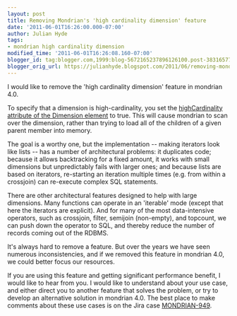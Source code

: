 ```yaml
---
layout: post
title: Removing Mondrian's 'high cardinality dimension' feature
date: '2011-06-01T16:26:00.000-07:00'
author: Julian Hyde
tags:
- mondrian high cardinality dimension
modified_time: '2011-06-01T16:26:08.160-07:00'
blogger_id: tag:blogger.com,1999:blog-5672165237896126100.post-3831657708509285388
blogger_orig_url: https://julianhyde.blogspot.com/2011/06/removing-mondrians-high-cardinality.html
---
```


I would like to remove the 'high cardinality dimension' feature in mondrian 4.0.

To specify that a dimension is high-cardinality, you set the
[highCardinality attribute of the Dimension element](https://mondrian.pentaho.com/documentation/xml_schema.php#CubeDimension)
to true. This will cause
mondrian to scan over the dimension, rather than trying to load all of
the children of a given parent member into memory.

The goal is a worthy one, but the implementation -- making
iterators look like lists -- has a number of architectural
problems: it duplicates code; because it allows backtracking for a
fixed amount, it works with small dimensions but unpredictably fails
with larger ones; and because lists are based on iterators,
re-starting an iteration multiple times (e.g. from within a crossjoin)
can re-execute complex SQL statements.

There are other architectural features designed to help with large
dimensions. Many functions can operate in an 'iterable' mode (except
that here the iterators are explicit). And for many of the most
data-intensive operators, such as crossjoin, filter, semijoin
(non-empty), and topcount, we can push down the operator to SQL, and
thereby reduce the number of records coming out of the RDBMS.

It's always hard to remove a feature. But over the years we have seen
numerous inconsistencies, and if we removed this feature in mondrian
4.0, we could better focus our resources.

If you are using this feature and getting significant performance
benefit, I would like to hear from you. I would like to understand
about your use case, and either direct you to another feature that
solves the problem, or try to develop an alternative solution in
mondrian 4.0. The best place to make comments about these use cases is
on the Jira case [MONDRIAN-949](https://jira.pentaho.com/browse/MONDRIAN-949).
